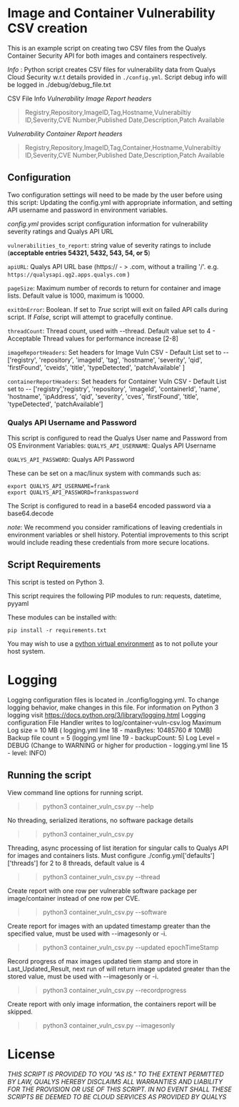 # Image and Container Vulnerability CSV creation

This is an example script on creating two CSV files from the Qualys Container Security API for both images and containers respectively.

*Info* : Python script creates CSV files for vulnerability data from Qualys Cloud Security w.r.t details provided in `./config.yml`.
       Script debug info will be logged in ./debug/debug_file.txt

CSV File Info
*Vulnerability Image Report headers*
> Registry,Repository,ImageID,Tag,Hostname,Vulnerabiltiy ID,Severity,CVE Number,Published Date,Description,Patch Available

*Vulnerability Container Report headers*
>Registry,Repository,ImageID,Tag,Container,Hostname,Vulnerabiltiy ID,Severity,CVE Number,Published Date,Description,Patch Available

## Configuration
Two configuration settings will need to be made by the user before using this script: Updating the config.yml with appropriate information, and setting API username and password in environment variables.

*config.yml* provides script configuration information for vulnerability severity ratings and Qualys API URL

  `vulnerabilities_to_report`: string value of severity ratings to include (**acceptable entries 54321, 5432, 543, 54, or 5**)

  `apiURL`: Qualys API URL base (https:// - > .com, without a trailing '/'. e.g. `https://qualysapi.qg2.apps.qualys.com` )

  `pageSize`: Maximum number of records to return for container and image lists. Default value is 1000, maximum is 10000.

  `exitOnError`: Boolean. If set to *True* script will exit on failed API calls during script. If *False*, script will attempt to gracefully continue.

  `threadCount`: Thread count, used with --thread. Default value set to 4 - Acceptable Thread values for performance increase [2-8]

  `imageReportHeaders`: Set headers for Image Vuln CSV - Default List set to -- ['registry', 'repository', 'imageId', 'tag', 'hostname', 'severity', 'qid', 'firstFound', 'cveids', 'title', 'typeDetected', 'patchAvailable' ]

  `containerReportHeaders`: Set headers for Container Vuln CSV - Default List set to -- ['registry','registry', 'repository', 'imageId', 'containerId', 'name', 'hostname', 'ipAddress', 'qid', 'severity', 'cves', 'firstFound', 'title', 'typeDetected', 'patchAvailable']

### Qualys API Username and Password
This script is configured to read the Qualys User name and Password from OS Environment Variables:
  `QUALYS_API_USERNAME`: Qualys API Username

  `QUALYS_API_PASSWORD`: Qualys API Password

These can be set on a mac/linux system with commands such as:
```
export QUALYS_API_USERNAME=frank
export QUALYS_API_PASSWORD=frankspassword
```

The Script is configured to read in a base64 encoded password via a base64.decode

*note*: We recommend you consider ramifications of leaving credentials in environment variables or shell history. Potential improvements to this script would include reading these credentials from more secure locations.

## Script Requirements
This script is tested on Python 3.

This script requires the following PIP modules to run:
  requests, datetime, pyyaml

These modules can be installed with:
```
pip install -r requirements.txt
```

You may wish to use a [python virtual environment](https://docs.python.org/3/library/venv.html) as to not pollute your host system.


# Logging
Logging configuration files is located in ./config/logging.yml. To change logging behavior, make changes in this file. For information on Python 3 logging visit https://docs.python.org/3/library/logging.html
Logging configuration
File Handler writes to log/container-vuln-csv.log
Maximum Log size = 10 MB ( logging.yml line 18 - maxBytes: 10485760 # 10MB)
Backup file count = 5 (logging.yml line 19 - backupCount: 5)
Log Level = DEBUG (Change to WARNING or higher for production - logging.yml line 15 - level: INFO)


## Running the script

View command line options for running script.
>> python3 container_vuln_csv.py --help

No threading, serialized iterations, no software package details
>> python3 container_vuln_csv.py

Threading, async processing of list iteration for singular calls to Qualys API for images and containers lists. Must configure ./config.yml['defaults']['threads'] for 2 to 8 threads, default value is 4
>> python3 container_vuln_csv.py --thread

Create report with one row per vulnerable software package per image/container instead of one row per CVE.
>> python3 container_vuln_csv.py --software

Create report for images with an updated timestamp greater than the specified value, must be used with --imagesonly or -i.
>> python3 container_vuln_csv.py --updated epochTimeStamp

Record progress of max images updated tiem stamp and store in Last_Updated_Result, next run of will return image updated greater than the stored value, must be used with --imagesonly or -i.
>> python3 container_vuln_csv.py --recordprogress

Create report with only image information, the containers report will be skipped.
>> python3 container_vuln_csv.py --imagesonly


# License
*THIS SCRIPT IS PROVIDED TO YOU "AS IS." TO THE EXTENT PERMITTED BY LAW, QUALYS HEREBY DISCLAIMS ALL WARRANTIES AND LIABILITY FOR THE PROVISION OR USE OF THIS SCRIPT. IN NO EVENT SHALL THESE SCRIPTS BE DEEMED TO BE CLOUD SERVICES AS PROVIDED BY QUALYS*
